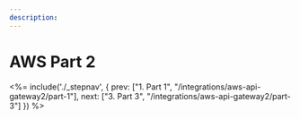 ```yaml
---
description:
---
```


# AWS Part 2


<%= include('./_stepnav', {
 prev: ["1. Part 1", "/integrations/aws-api-gateway2/part-1"],
 next: ["3. Part 3", "/integrations/aws-api-gateway2/part-3"]
}) %>